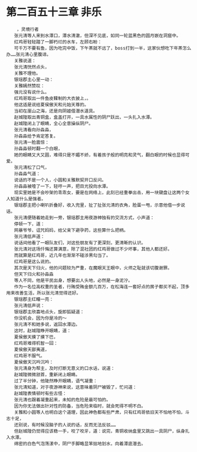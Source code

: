 # 第二百五十三章 非乐
        ，灵境行者
       张元清等人来到水潭口，潭水清澈，但深不见底，如同一轮蓝黑色的圆月嵌在洞窟中。
       红鸡哥轻轻踏了一脚朽烂的水车，左顾右盼：
       可千万不要有鱼，因为吃完中饭，下午茶就不远了，boss打到一半，这家伙想吃下年茶怎么办……张元清心里腹诽。
       关雅说道：
       张元清恍然点头，
       关雅不理他。
       银瑶郡主心里一动：
       关雅嫣然赞叹：
       强元没有说什么。
       红鸡哥取出一件鱼皮鞣制的大衣披上，。
       他这适是说给夏侯傲天和元始天尊的。
       当初在崖山之海，还是向阴姬借潜水道具。
       赵城隍取出青铜盒，盒盖打开，一具水属性的阴尸跃出，一头扎入水潭。
       赵城隍闭上了眼睛，全心全意操纵阴尸。
       张元清看向孙淼淼，
       孙淼淼给予肯定答复。
       张元清一脸震惊：
       孙淼淼顿时翻一个白眼，
       她的眼睛又大又圆，难得只是不媚不娇，有着孩子般的明亮和灵气，翻白眼的时候也显得可爱。
       张元清松了口气，
       孙淼淼气道：
       说话的不是一个人，小圆和关雅默契开口反问。
       孙淼淼被噎了一下，轻哼一声，把目光投向水潭。
       现实里她是不会吵架的乖乖女，要是在网络上，此刻已经重拳出击，用一块键盘让这两个女人知道什么是强者。
       银瑶郡主把小喇叭折叠好，收入兜里，扯了扯张元清的衣角，脸蛋一甩，示意他借一步说话。
       张元清便随着她走到一旁，银瑶郡主用夜游神独有的交流方式，小声道：
       停顿一下，道：
       网暴爷爷，诅咒妈妈，给父亲下避孕药，这些算什么把柄。
       张元清低声道：
       说话间他看了一眼队友们，对这些朋友有了更深刻，更清晰的认识。
       张元清对这场忏悔还算满意，除了混社团的红鸡哥做过不少坏事，其他人都还好。
       而就算是红鸡哥，近几年也渐渐不碰涉黑勾当了。
       红鸡哥是这么说的。
       其次是天下归火，他的问题较为严重，在魔眼天王眼中，火师之耻就该切腹谢罪。
       但天下归火和孙淼淼
       等人不同，他是平民出身，想要出人头地，必然是一身泥泞。
       作为一名位高权重的圣者，行贿受贿金额几百万，在松海连一套好点的房子都买不起，顶多用来改善生活，所以张元清觉得还好。
       银瑶郡主红瞳一亮：
       张元清低声说：
       银瑶郡主欣喜地点头，旋即狐疑道：
       你没机会，因为你是冷的～
       张元清不和她多说，返回水潭边。
       这时，赵城隍睁开眼睛，道：
       夏侯傲天摸了摸下巴，
       红鸡哥难得机智一回：
       夏侯傲天鄙夷道，
       红鸡哥不服气。
       夏侯傲天沉吟沉吟：
       张元清身为帮主，及时打断无意义的口水话，说道：
       赵城隍微微颔首，重新闭上眼睛。
       过了半分钟，他陡然睁开眼睛，语气凝重：
       张元清知道，对于夜游神来说，这意味着阴尸被毁了，忙问道：
       赵城隍表情顿时有些古怪：
       张元清也跟着凝重起来，未知的危险是最可怕的。
       因为你无法做出针对性的防备，当危险来临时，就会死得不明不白。
       关雅和小圆等人也明白这个道理，因此神色都有些严肃，只有红鸡哥依旧天不怕地不怕，斗志十足，
       还别说，有时候没脑子的人说的话，反而无法反驳……
       但赵城隍仍觉得应该稳一手，咬了咬牙，道：说完，青铜收纳盒里又跳出一具阴尸，纵身扎入水潭。
       绵密的白色气泡荡漾中，阴尸手脚略显笨拙地划水，向着潭底潜去。